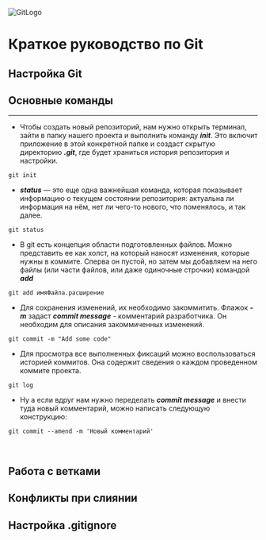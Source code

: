 ![GitLogo](/git_logo.png)  

# Краткое руководство по Git

## Настройка Git

## Основные команды
***
* Чтобы создать новый репозиторий, нам нужно открыть терминал, зайти в папку нашего проекта и выполнить команду **_init_**. Это включит приложение в этой конкретной папке и создаст скрытую директорию **_.git_**, где будет храниться история репозитория и настройки.  
```
git init
```  
* **_status_** — это еще одна важнейшая команда, которая показывает информацию о текущем состоянии репозитория: актуальна ли информация на нём, нет ли чего-то нового, что поменялось, и так далее.

```
git status
```  

* В git есть концепция области подготовленных файлов. Можно представить ее как холст, на который наносят изменения, которые нужны в коммите. Сперва он пустой, но затем мы добавляем на него файлы (или части файлов, или даже одиночные строчки) командой **_add_**  

```
git add имяФайла.расширение
```  

* Для сохранения изменений, их необходимо закоммитить. Флажок **_-m_** задаст ***commit message*** - комментарий разработчика. Он необходим для описания закоммиченных изменений. 

```
git commit -m "Add some code"
```  

* Для просмотра все выполненных фиксаций можно воспользоваться историей коммитов. Она содержит сведения о каждом проведенном коммите проекта.

```
git log
```  

* Ну а если вдруг нам нужно переделать ***commit message*** и внести туда новый комментарий, можно написать следующую конструкцию:  

```
git commit --amend -m 'Новый комментарий'
```

<br>

## Работа с ветками

## Конфликты при слиянии

## Настройка .gitignore